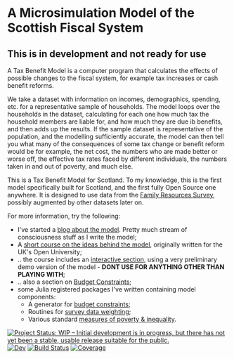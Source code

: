 # A  Microsimulation Model of the Scottish Fiscal System

## This is in development and not ready for use

A Tax Benefit Model is a computer program that calculates the effects of possible changes to the fiscal system, for example tax increases or cash benefit reforms. 

We take a dataset with information on incomes, demographics, spending, etc. for a representative
sample of households. The model loops over the households in the dataset, calculating for each one how much tax the household members are liable for, and how much they are due ib benefits, and then adds up the results. If the sample dataset
is representative of the population, and the modelling sufficiently accurate, the model can then tell you what many of the consequences of some tax change or benefit reform would be for example, the net cost, the numbers who are made better or worse off, the effective tax rates faced by
different individuals, the numbers taken in and out of poverty, and much else.

This is a Tax Benefit Model for Scotland. To my knowledge, this is the first model specifically built for Scotland, and
the first fully Open Source one anywhere. It is designed to use data from the [Family Resources Survey](https://www.ons.gov.uk/surveys/informationforhouseholdsandindividuals/householdandindividualsurveys/familyresourcessurvey), possibly
augmented by other datasets later on.

For more information, try the following:

* I've started a [blog about the model](https://stb-blog.virtual-worlds.scot/). Pretty much stream of consciousness stuff as I write the model;
* A [short course on the ideas behind the model](https://stb.virtual-worlds.scot/intro.html), originally written for the UK's Open University;
* .. the course includes an [interactive section](https://stb.virtual-worlds.scot/tax-benefit-tour.html), using a very preliminary demo version of the model - **DONT USE FOR ANYTHING OTHER THAN PLAYING WITH**;
* .. also a section on [Budget Constraints](https://stb.virtual-worlds.scot/bc-intro.html);
* some Julia registered packages I've written containing model components:
  - A generator for [budget constraints](https://github.com/grahamstark/BudgetConstraints.jl);
  - Routines for [survey data weighting](https://github.com/grahamstark/SurveyDataWeighting.jl);
  - Various standard [measures of poverty & inequality](https://github.com/grahamstark/PovertyAndInequalityMeasures.jl).

[![Project Status: WIP – Initial development is in progress, but there has not yet been a stable, usable release suitable for the public.](https://www.repostatus.org/badges/latest/wip.svg)](https://www.repostatus.org/#wip)
[![Dev](https://img.shields.io/badge/docs-dev-blue.svg)](https://grahamstark.github.io/ScottishTaxBenefitModel.jl/dev)
[![Build Status](https://travis-ci.com/grahamstark/ScottishTaxBenefitModel.jl.svg?branch=master)](https://travis-ci.com/grahamstark/ScottishTaxBenefitModel.jl)
[![Coverage](https://codecov.io/gh/grahamstark/ScottishTaxBenefitModel.jl/branch/master/graph/badge.svg)](https://codecov.io/gh/grahamstark/ScottishTaxBenefitModel.jl)
